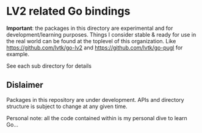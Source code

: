 # LV2 related Go bindings

__Important__: the packages in this directory are experimental and for development/learning purposes.  Things I consider stable & ready for use in the real world can be found at the toplevel of this organization. Like https://github.com/lvtk/go-lv2 and  https://github.com/lvtk/go-pugl for example.

See each sub directory for details

## Dislaimer
Packages in this repository are under development.  APIs and directory structure is subject to change at any given time.

Personal note: all the code contained within is my personal dive to learn Go...
